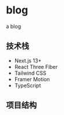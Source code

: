 # blog
a blog

## 技术栈

- Next.js 13+
- React Three Fiber
- Tailwind CSS
- Framer Motion
- TypeScript

## 项目结构
